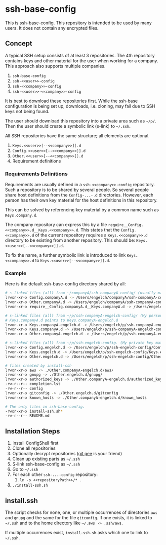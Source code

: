 # ssh-base-config

This is ssh-base-config. This repository is intended to be used by many users. It does not contain any encrypted files.

## Concept

A typical SSH setup consists of at least 3 repositories. The 4th repository contains keys and other material for the user when working for a company. This approach also supports multiple companies.

1. `ssh-base-config`
2. `ssh-<<user>>-config`
3. `ssh-<<company>>-config`
4. `ssh-<<user>>-<<company>>-config`

It is best to download these repositories first. While the ssh-base configuration is being set up, downloads, i.e. cloning, may fail due to SSH keys not being found.

The user should download this repository into a private area such as `~/p/`. Then the user should create a symbolic link (s-link) to `~/.ssh`.

All SSH repositories have the same structure; all elements are optional.

1. `Keys.<<user>>[--<<company>>]].d`
2. `Config.<<user>>[--<<company>>]].d`
3. `Other.<<user>>[--<<company>>]].d`
4. Requirement definitions

### Requirements Definitions

Requirements are usually defined in a `ssh-<<company>>-config` repository. Such a repository is
to be shared by several people. So several people share host definitions from the `Config-...-.d` directories. However, each person has their own key material for the host definitions in this repository.

This can be solved by referencing key material by a common name such as
`Keys.company.d`.

The company repository can express this by a file `require__Config.<<company>>.d__Keys.<<company>>.d`. This states that the `Config.<<company>>.d` of the current repository requires a `Keys.<<company>>.d` directory to be existing from another repository. This should be: `Keys.<<user>>[--<<company>>]].d`. 

To fix the name, a further symbolic link is introduced to link
`Keys.<<company>>.d` to `Keys.<<user>>[--<<company>>]].d`.

### Example

Here is the default ssh-base-config directory shared by all:

```bash
# s-linked files (all) from ~/companyA/ssh-companyA-config/ (usually maintained by companyA)
lrwxr-xr-x Config.companyA.d -> /Users/engelch/companyA/ssh-companyA-config/Config.companyA.d/
lrwxr-xr-x Other.companyA.d -> /Users/engelch/companyA/ssh-companyA-config/Other.companyA.d/
lrwxr-xr-x require__Config.companyA.d__Keys.companyA.d -> /Users/engelch/companyA/ssh-companyA-config/require__Config.companyA.d__Keys.companyA.d

# s-linked files (all) from ~/p/ssh-companyA-engelch-config/ (My personal key material when working for companyA)
# Keys.companyA.d points to Keys.companyA-engelch.d
lrwxr-xr-x Keys.companyA-engelch.d -> /Users/engelch/p/ssh-companyA-engelch-config/Keys.companyA-engelch.d/
lrwxr-xr-x Keys.companyA.d -> /Users/engelch/p/ssh-companyA-engelch-config/Keys.companyA.d/
lrwxr-xr-x Other.companyA-engelch.d -> /Users/engelch/p/ssh-companyA-engelch-config/Other.companyA-engelch.d/

# s-linked files (all) from ~/p/ssh-engelch-config. (My private key material)
lrwxr-xr-x Config.engelch.d -> /Users/engelch/p/ssh-engelch-config/Config.engelch.d/
lrwxr-xr-x Keys.engelch.d -> /Users/engelch/p/ssh-engelch-config/Keys.engelch.d/
lrwxr-xr-x Other.engelch.d -> /Users/engelch/p/ssh-engelch-config/Other.engelch.d/

# files created by install-ssh
lrwxr-xr-x aws -> ./Other.companyA-engelch.d/aws/
lrwxr-xr-x gnupg -> ./Other.engelch.d/gnupg/
lrwxr-xr-x authorized_keys -> ./Other.companyA-engelch.d/authorized_keys
-rw-r--r-- completion.lst
-rw-r--r-- config
lrwxr-xr-x gitconfig -> ./Other.engelch.d/gitconfig
lrwxr-xr-x known_hosts -> ./Other.companyA-engelch.d/known_hosts

# The only files in ssh-base-config.
-rwxr-xr-x install-ssh.sh*
-rw-r--r-- README.md
```

## Installation Steps

1. Install ConfigShell first
2. Clone all repositories
3. Optionally decrypt repositories ([git gee](https://github.com/engelch/ConfigShell) is your friend)
4. Clean up existing parts as `~/.ssh`
5. S-link ssh-base-config as `~/.ssh`
6. Go to `~/.ssh`
7. For each other `ssh-...-config` repository:
   1. `ln -s <<repositoryPath>>/* .`
8. `./install-ssh.sh`

## install.ssh

The script checks for none, one, or multiple occurrences of directories `aws` and `gnupg` and the same for the file `gitconfig`.
If one exists, it is linked to `~/.ssh` and to the home directory like `~/.aws -> .ssh/aws`.

If multiple occurrences exist, `install-ssh.sh` asks which one to link to `~/.ssh`.
